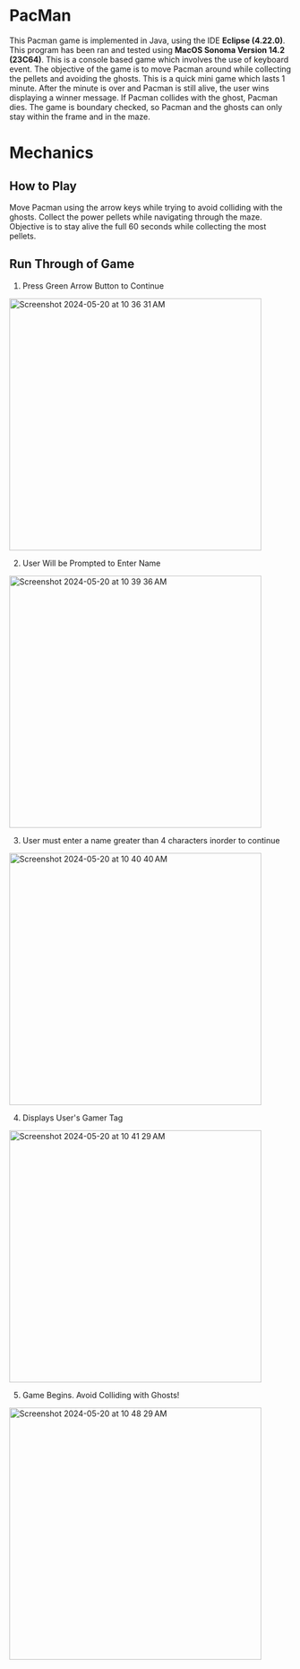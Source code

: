 # PacMan
This Pacman game is implemented in Java, using the IDE **Eclipse (4.22.0)**. This program has been ran and tested using **MacOS Sonoma Version 14.2 (23C64)**. This is a console based game which involves the use of keyboard event. The objective of the game is to move Pacman around while collecting the pellets and avoiding the ghosts. This is a quick mini game which lasts 1 minute. After the minute is over and Pacman is still alive, the user wins displaying a winner message. If Pacman collides with the ghost, Pacman dies. The game is boundary checked,
so Pacman and the ghosts can only stay within the frame and in the maze.

# Mechanics 
## How to Play
Move Pacman using the arrow keys while trying to avoid colliding with the ghosts. Collect the power pellets while navigating through the maze. Objective is to stay alive the full
60 seconds while collecting the most pellets. 

## Run Through of Game
1. Press Green Arrow Button to Continue
<img width="450" alt="Screenshot 2024-05-20 at 10 36 31 AM" src="https://github.com/lavan3/PacMan/assets/149456824/e3046987-5445-447c-aa86-3af8f4fa5899">

2. User Will be Prompted to Enter Name
<img width="450" alt="Screenshot 2024-05-20 at 10 39 36 AM" src="https://github.com/lavan3/PacMan/assets/149456824/7a4832bf-2684-474e-b9bb-4a3945b77ad3">

3. User must enter a name greater than 4 characters inorder to continue
<img width="450" alt="Screenshot 2024-05-20 at 10 40 40 AM" src="https://github.com/lavan3/PacMan/assets/149456824/039ffc74-61e1-4088-9b49-5509165062f5">

4. Displays User's Gamer Tag
<img width="450" alt="Screenshot 2024-05-20 at 10 41 29 AM" src="https://github.com/lavan3/PacMan/assets/149456824/3c4221a3-a3ab-4821-a37e-59faa1d54b9c">

5. Game Begins. Avoid Colliding with Ghosts!
<img width="450" alt="Screenshot 2024-05-20 at 10 48 29 AM" src="https://github.com/lavan3/PacMan/assets/149456824/367408c1-156a-4bc8-9205-92dfee1cd54f">






